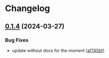 # Changelog

## [0.1.4](https://github.com/Loop3D/FoldOptLib/compare/v0.1.3...v0.1.4) (2024-03-27)


### Bug Fixes

* update without docs for the moment ([af745bf](https://github.com/Loop3D/FoldOptLib/commit/af745bfdc9ecdf44092503fc53bf5d72cad8838f))
